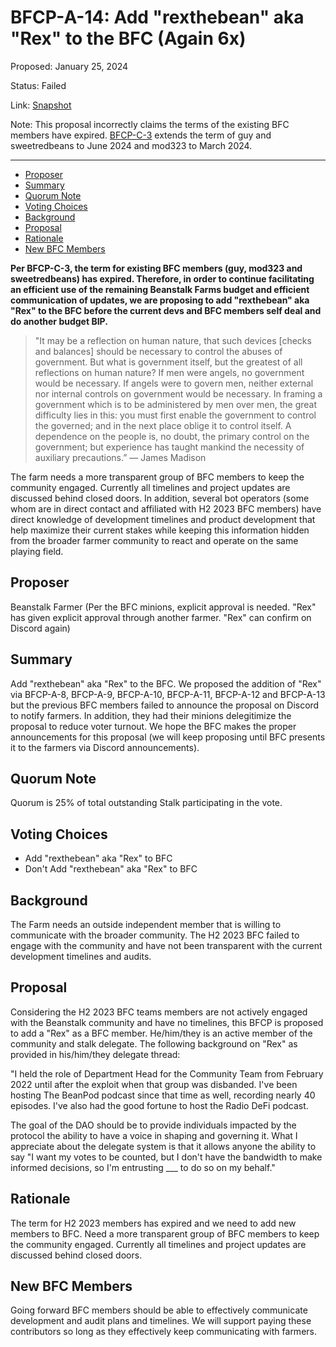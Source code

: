 # BFCP-A-14: Add "rexthebean" aka "Rex" to the BFC (Again 6x)

Proposed: January 25, 2024

Status: Failed

Link: [Snapshot](https://snapshot.org/#/beanstalkfarms.eth/proposal/0x09dc1ee9dd9545bd441e56a52eaa986a0a0eb1db34e0c4cfe072cfee318ce19d)

Note: This proposal incorrectly claims the terms of the existing BFC members have expired. [BFCP-C-3](https://arweave.net/jAKE7eYNIqJOGVsbG5xU8EZDQPKCCXIipFzJo02tMys) extends the term of guy and sweetredbeans to June 2024 and mod323 to March 2024.

---

- [Proposer](#proposer)
- [Summary](#summary)
- [Quorum Note](#quorum-note)
- [Voting Choices](#voting-choices)
- [Background](#background)
- [Proposal](#proposal)
- [Rationale](#rationale)
- [New BFC Members](#new-bfc-members)

**Per BFCP-C-3, the term for existing BFC members (guy, mod323 and sweetredbeans) has expired. Therefore, in order to continue facilitating an efficient use of the remaining Beanstalk Farms budget and efficient communication of updates, we are proposing to add "rexthebean" aka "Rex" to the BFC before the current devs and BFC members self deal and do another budget BIP.**

> "It may be a reflection on human nature, that such devices [checks and balances] should be necessary to control the abuses of government. But what is government itself, but the greatest of all reflections on human nature? If men were angels, no government would be necessary. If angels were to govern men, neither external nor internal controls on government would be necessary. In framing a government which is to be administered by men over men, the great difficulty lies in this: you must first enable the government to control the governed; and in the next place oblige it to control itself. A dependence on the people is, no doubt, the primary control on the government; but experience has taught mankind the necessity of auxiliary precautions.” — James Madison

The farm needs a more transparent group of BFC members to keep the community engaged. Currently all timelines and project updates are discussed behind closed doors. In addition, several bot operators (some whom are in direct contact and affiliated with H2 2023 BFC members) have direct knowledge of development timelines and product development that help maximize their current stakes while keeping this information hidden from the broader farmer community to react and operate on the same playing field.

## Proposer
Beanstalk Farmer (Per the BFC minions, explicit approval is needed. "Rex" has given explicit approval through another farmer. "Rex" can confirm on Discord again)

## Summary
Add "rexthebean" aka "Rex" to the BFC. We proposed the addition of "Rex" via BFCP-A-8, BFCP-A-9, BFCP-A-10, BFCP-A-11, BFCP-A-12 and BFCP-A-13 but the previous BFC members failed to announce the proposal on Discord to notify farmers. In addition, they had their minions delegitimize the proposal to reduce voter turnout. We hope the BFC makes the proper announcements for this proposal (we will keep proposing until BFC presents it to the farmers via Discord announcements).

## Quorum Note
Quorum is 25% of total outstanding Stalk participating in the vote.

## Voting Choices
- Add "rexthebean" aka "Rex" to BFC
- Don't Add "rexthebean" aka "Rex" to BFC

## Background
The Farm needs an outside independent member that is willing to communicate with the broader community. The H2 2023 BFC failed to engage with the community and have not been transparent with the current development timelines and audits.

## Proposal
Considering the H2 2023 BFC teams members are not actively engaged with the Beanstalk community and have no timelines, this BFCP is proposed to add a "Rex" as a BFC member. He/him/they is an active member of the community and stalk delegate. The following background on "Rex" as provided in his/him/they delegate thread:

"I held the role of Department Head for the Community Team from February 2022 until after the exploit when that group was disbanded. I've been hosting The BeanPod podcast since that time as well, recording nearly 40 episodes. I've also had the good fortune to host the Radio DeFi podcast.

The goal of the DAO should be to provide individuals impacted by the protocol the ability to have a voice in shaping and governing it. What I appreciate about the delegate system is that it allows anyone the ability to say "I want my votes to be counted, but I don't have the bandwidth to make informed decisions, so I'm entrusting ___ to do so on my behalf."

## Rationale
The term for H2 2023 members has expired and we need to add new members to BFC. Need a more transparent group of BFC members to keep the community engaged. Currently all timelines and project updates are discussed behind closed doors.

## New BFC Members
Going forward BFC members should be able to effectively communicate development and audit plans and timelines. We will support paying these contributors so long as they effectively keep communicating with farmers.

